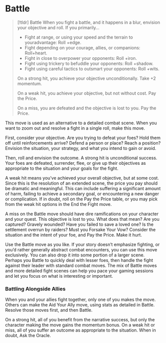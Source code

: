 # Battle
>[!tldr] Battle
>When you fight a battle, and it happens in a blur, envision your objective and roll. If you primarily…
>- Fight at range, or using your speed and the terrain to youradvantage: Roll +edge.
>- Fight depending on your courage, allies, or companions: Roll+heart.
>- Fight in close to overpower your opponents: Roll +iron.
>- Fight using trickery to befuddle your opponents: Roll +shadow.
>- Fight using careful tactics to outsmart your opponents: Roll +wits.
>
>On a strong hit, you achieve your objective unconditionally. Take +2 momentum.
>
>On a weak hit, you achieve your objective, but not without cost. Pay the Price.
>
>On a miss, you are defeated and the objective is lost to you. Pay the Price.

This move is used as an alternative to a detailed combat scene. When you want to zoom out and resolve a fight in a single roll, make this move.

First, consider your objective. Are you trying to defeat your foes? Hold them off until reinforcements arrive? Defend a person or place? Reach a position? Envision the situation, your strategy, and what you intend to gain or avoid.

Then, roll and envision the outcome. A strong hit is unconditional success. Your foes are defeated, surrender, flee, or give up their objectives as appropriate to the situation and your goals for the fight.

A weak hit means you’ve achieved your overall objective, but at some cost. Since this is the resolution of an extended scene, the price you pay should be dramatic and meaningful. This can include suffering a significant amount of harm, failing to achieve a secondary goal, or encountering a new danger or complication. If in doubt, roll on the Pay the Price table, or you may pick from the weak hit options in the End the Fight move.

A miss on the Battle move should have dire ramifications on your character and your quest. This objective is lost to you. What does that mean? Are you captured? Gravely wounded? Have you failed to save a loved one? Is the settlement overrun by raiders? Must you Forsake Your Vow? Consider the situation and the intent of your foe, and Pay the Price. Make it hurt.

Use the Battle move as you like. If your story doesn’t emphasize fighting, or you’d rather generally abstract combat encounters, you can use this move exclusively. You can also drop it into some portion of a larger scene. Perhaps you Battle to quickly deal with lesser foes, then handle the fight against their leader with standard combat moves. The mix of Battle moves and more detailed fight scenes can help you pace your gaming sessions and let you focus on what is interesting or important.

### Battling Alongside Allies
When you and your allies fight together, only one of you makes the move. Others can make the Aid Your Ally move, using stats as detailed in Battle. Resolve those moves first, and then Battle.

On a strong hit, all of you benefit from the narrative success, but only the character making the move gains the momentum bonus. On a weak hit or miss, all of you suffer an outcome as appropriate to the situation. When in doubt, Ask the Oracle.
